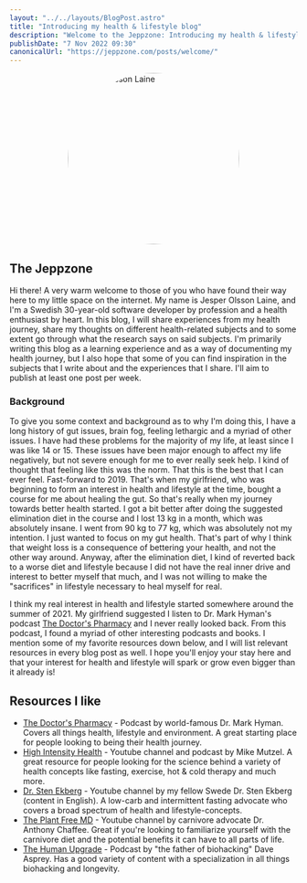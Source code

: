 ```yaml
---
layout: "../../layouts/BlogPost.astro"
title: "Introducing my health & lifestyle blog"
description: "Welcome to the Jeppzone: Introducing my health & lifestyle blog"
publishDate: "7 Nov 2022 09:30"
canonicalUrl: "https://jeppzone.com/posts/welcome/"
---
```


<div style="display:flex; justify-content:center; margin-bottom: 10px;">
<img src="https://i.ibb.co/mHtqVph/Jesper-olsson-laine.jpg" alt="Jesper Olsson Laine" title="Jesper Olsson Laine" width="300px" style="border-radius: 50%;" />
</div>

## The Jeppzone

Hi there! A very warm welcome to those of you who have found their way here to my little space on the internet. My name is Jesper Olsson Laine, and I'm a Swedish 30-year-old software developer by profession and a health enthusiast by heart. In this blog, I will share experiences from my health journey, share my thoughts on different health-related subjects and to some extent go through what the research says on said subjects. I'm primarily writing this blog as a learning experience and as a way of documenting my health journey, but I also hope that some of you can find inspiration in the subjects that I write about and the experiences that I share. I'll aim to publish at least one post per week.

### Background

To give you some context and background as to why I'm doing this, I have a long history of gut issues, brain fog, feeling lethargic and a myriad of other issues. I have had these problems for the majority of my life, at least since I was like 14 or 15. These issues have been major enough to affect my life negatively, but not severe enough for me to ever really seek help. I kind of thought that feeling like this was the norm. That this is the best that I can ever feel. Fast-forward to 2019. That's when my girlfriend, who was beginning to form an interest in health and lifestyle at the time, bought a course for me about healing the gut. So that's really when my journey towards better health started. I got a bit better after doing the suggested elimination diet in the course and I lost 13 kg in a month, which was absolutely insane. I went from 90 kg to 77 kg, which was absolutely not my intention. I just wanted to focus on my gut health. That's part of why I think that weight loss is a consequence of bettering your health, and not the other way around. Anyway, after the elimination diet, I kind of reverted back to a worse diet and lifestyle because I did not have the real inner drive and interest to better myself that much, and I was not willing to make the "sacrifices" in lifestyle necessary to heal myself for real.

I think my real interest in health and lifestyle started somewhere around the summer of 2021. My girlfriend suggested I listen to Dr. Mark Hyman's podcast [The Doctor's Pharmacy](https://drhyman.com/blog/category/podcasts/) and I never really looked back. From this podcast, I found a myriad of other interesting podcasts and books. I mention some of my favorite resources down below, and I will list relevant resources in every blog post as well. I hope you'll enjoy your stay here and that your interest for health and lifestyle will spark or grow even bigger than it already is!

## Resources I like

- [The Doctor's Pharmacy](https://drhyman.com/blog/category/podcasts/) - Podcast by world-famous Dr. Mark Hyman. Covers all things health, lifestyle and environment. A great starting place for people looking to being their health journey.
- [High Intensity Health](https://www.youtube.com/c/Highintensityhealth) - Youtube channel and podcast by Mike Mutzel. A great resource for people looking for the science behind a variety of health concepts like fasting, exercise, hot & cold therapy and much more.
- [Dr. Sten Ekberg](https://www.youtube.com/c/drekberg) - Youtube channel by my fellow Swede Dr. Sten Ekberg (content in English). A low-carb and intermittent fasting advocate who covers a broad spectrum of health and lifestyle-concepts.
- [The Plant Free MD](https://www.youtube.com/channel/UCzoRyR_nlesKZuOlEjWRXQQ) - Youtube channel by carnivore advocate Dr. Anthony Chaffee. Great if you're looking to familiarize yourself with the carnivore diet and the potential benefits it can have to all parts of life.
- [The Human Upgrade](https://daveasprey.com/category/podcasts/) - Podcast by "the father of biohacking" Dave Asprey. Has a good variety of content with a specialization in all things biohacking and longevity.
